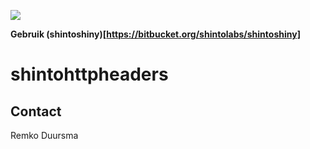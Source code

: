 ![](https://badgen.net/badge/shintolabs/obsolete/red)

**Gebruik (shintoshiny)[https://bitbucket.org/shintolabs/shintoshiny]**


# shintohttpheaders



## Contact

Remko Duursma
